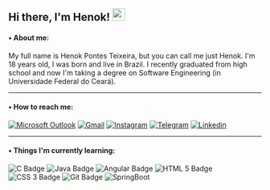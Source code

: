 ##  Hi there, I'm Henok! <img src="https://i.imgur.com/u8HivgI.gif" width="25px">

#### • About me:

My full name is Henok Pontes Teixeira, but you can call me just Henok. I'm 18 years old, I was born and live in Brazil. I recently graduated from high school and now I'm taking a degree on Software Engineering (in Universidade Federal do Ceará). 
<hr>

#### • How to reach me: 
[![Microsoft Outlook](https://img.shields.io/badge/Microsoft_Outlook-00599C?style=for-the-badge&logo=microsoft-outlook&logoColor=white)](mailto:henokpontes@hotmail.com) [![Gmail](https://img.shields.io/badge/Gmail-D14836?style=for-the-badge&logo=gmail&logoColor=white)](mailto:henokteixeira@gmail.com) [![Instagram](https://img.shields.io/badge/Instagram-8236CB?style=for-the-badge&logo=instagram&logoColor=white)](https://www.instagram.com/henoktx) [![Telegram](https://img.shields.io/badge/Telegram-2CA5E0?style=for-the-badge&logo=telegram&logoColor=white)](https://t.me/Henoktx)  [![Linkedin](https://img.shields.io/static/v1?label=&message=Linkedin&color=00599C&&&style=for-the-badge&logo=linkedin&logoColor=white)](https://www.linkedin.com/in/henok-teixeira-88330b21b/)
<hr>

#### • Things I'm currently learning:
![C Badge](https://img.shields.io/badge/C-00599C?style=for-the-badge&logo=c&logoColor=white) ![Java Badge](https://img.shields.io/badge/Java-F58634?style=for-the-badge&logo=java&logoColor=white) ![Angular Badge](https://img.shields.io/badge/Angular-D14836?style=for-the-badge&logo=angular&logoColor=white) ![HTML 5 Badge](https://img.shields.io/badge/HTML5-2B2B2B?style=for-the-badge&logo=html5&logoColor=white) ![CSS 3 Badge](https://img.shields.io/badge/CSS3-00599C?style=for-the-badge&logo=css3&logoColor=white) ![Git Badge](https://img.shields.io/badge/Git-D14836?style=for-the-badge&logo=git&logoColor=white) ![SpringBoot](https://img.shields.io/badge/Spring_Boot-52990D?style=for-the-badge&logo=spring-boot&logoColor=white)

